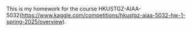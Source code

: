 This is my homework for the course HKUSTGZ-AIAA-5032(https://www.kaggle.com/competitions/hkustgz-aiaa-5032-hw-1-spring-2025/overview).